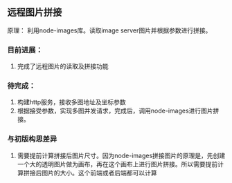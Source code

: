 远程图片拼接
------------

原理： 利用node-images库。读取image server图片并根据参数进行拼接。

### 目前进展：

1.	完成了远程图片的读取及拼接功能

### 待完成：

1.	构建http服务，接收多图地址及坐标参数
2.	根据接受参数，实现多图并发请求，完成后，调用node-images进行图片拼接。

### 与初版构思差异

1.	需要提前计算拼接后图片尺寸。因为node-images拼接图片的原理是，先创建一个大的透明图片做为画布，再在这个画布上进行图片拼接。所以需要提前计算拼接后图片的大小。这个前端或者后端都可以计算

